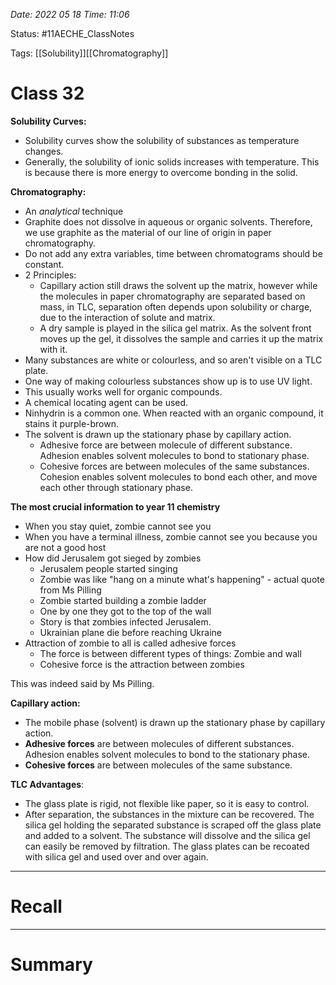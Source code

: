 *Date: 2022 05 18 Time: 11:06*


Status: #11AECHE_ClassNotes

Tags: [[Solubility]][[Chromatography]]


# Class 32

**Solubility Curves:**
* Solubility curves show the solubility of substances as temperature changes.
* Generally, the solubility of ionic solids increases with temperature. This is because there is more energy to overcome bonding in the solid.

**Chromatography:**
- An *analytical* technique
- Graphite does not dissolve in aqueous or organic solvents. Therefore, we use graphite as the material of our line of origin in paper chromatography.
- Do not add any extra variables, time between chromatograms should be constant.
- 2 Principles:
	- Capillary action still draws the solvent up the matrix, however while the molecules in paper chromatography are separated based on mass, in TLC, separation often depends upon solubility or charge, due to the interaction of solute and matrix.
	- A dry sample is played in the silica gel matrix. As the solvent front moves up the gel, it dissolves the sample and carries it up the matrix with it.
- Many substances are white or colourless, and so aren't visible on a TLC plate.
- One way of making colourless substances show up is to use UV light.
- This usually works well for organic compounds.
- A chemical locating agent can be used.
- Ninhydrin is a common one. When reacted with an organic compound, it stains it purple-brown.
- The solvent is drawn up the stationary phase by capillary action.
	- Adhesive force are between molecule of different substance. Adhesion enables solvent molecules to bond to stationary phase.
	- Cohesive forces are between molecules of the same substances. Cohesion enables solvent molecules to bond each other, and move each other through stationary phase.

**The most crucial information to year 11 chemistry**
- When you stay quiet, zombie cannot see you
- When you have a terminal illness, zombie cannot see you because you are not a good host
- How did Jerusalem got sieged by zombies
	- Jerusalem people started singing
	- Zombie was like "hang on a minute what's happening" - actual quote from Ms Pilling
	- Zombie started building a zombie ladder
	- One by one they got to the top of the wall
	- Story is that zombies infected Jerusalem.
	- Ukrainian plane die before reaching Ukraine
- Attraction of zombie to all is called adhesive forces
	- The force is between different types of things: Zombie and wall
	- Cohesive force is the attraction between zombies

This was indeed said by Ms Pilling.

**Capillary action:**
- The mobile phase (solvent) is drawn up the stationary phase by capillary action.
- **Adhesive forces** are between molecules of different substances. Adhesion enables solvent molecules to bond to the stationary phase.
- **Cohesive forces** are between molecules of the same substance.


**TLC Advantages**:
* The glass plate is rigid, not flexible like paper, so it is easy to control.
* After separation, the substances in the mixture can be recovered. The silica gel holding the separated substance is scraped off the glass plate and added to a solvent. The substance will dissolve and the silica gel can easily be removed by filtration. The glass plates can be recoated with silica gel and used over and over again.

---
# Recall







---
# Summary


